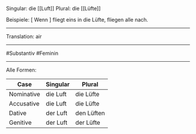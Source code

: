 Singular: die [[Luft]]
Plural: die [[Lüfte]]

Beispiele:
\[ Wenn \] fliegt eins in die Lüfte, fliegen alle nach. 

---
Translation:
air

---

#Substantiv
#Feminin

---

Alle Formen:

| Case        | Singular        | Plural         |
|-------------|-----------------|----------------|
| Nominative  | die Luft        | die Lüfte      |
| Accusative  | die Luft        | die Lüfte      |
| Dative      | der Luft        | den Lüften     |
| Genitive    | der Luft        | der Lüfte      |[[Wind]], [[s1 e1]], [[Luftverschmutzung]], [[Sauerstoff]], [[Kohlendioxid]]